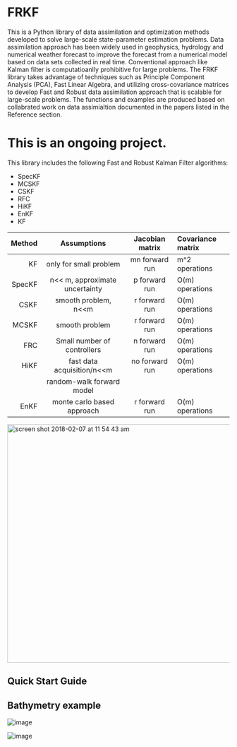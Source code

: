# FRKF

This is a Python library of data assimilation and optimization methods developed to solve large-scale state-parameter estimation problems. Data assimilation approach has been widely used in geophysics, hydrology and numerical weather forecast to improve the forecast from a numerical model based on data sets collected in real time. Conventional approach like Kalman filter is computatioanlly prohibitive for large problems. The FRKF library takes advantage of techniques such as Principle Component Analysis (PCA), Fast Linear Algebra, and utilizing cross-covariance matrices to develop Fast and Robust data assimilation approach that is scalable for large-scale problems. The functions and examples are produced based on collabrated work on data assimialtion documented in the papers listed in the Reference section.

# This is an ongoing project.

This library includes the following Fast and Robust Kalman Filter algorithms:

- SpecKF
- MCSKF
- CSKF
- RFC
- HiKF
- EnKF
- KF

|  Method  |  Assumptions                 |  Jacobian matrix|  Covariance matrix |   
| -------: |:----------------------------:|:------------------------: |:--------------|
|  KF      | only for small problem       | mn forward run| m^2 operations |
|  SpecKF  | n<< m, approximate uncertainty| p forward run|  O(m) operations|
|  CSKF    |    smooth problem, n<<m            | r forward run | O(m) operations|
|  MCSKF    |    smooth problem           | r forward run | O(m) operations|
|  FRC    | Small number of controllers    |n forward run |  O(m) operations |
|  HiKF    | fast data acquisition/n<<m| no forward run| O(m) operations |
|          | random-walk forward model    | |  |
|  EnKF    | monte carlo based approach   | r forward run | O(m) operations|



<img width="540" alt="screen shot 2018-02-07 at 11 54 43 am" src="https://user-images.githubusercontent.com/7990350/35938453-fd317d06-0bfd-11e8-93a0-475e2219617e.png">



## Quick Start Guide


## Bathymetry example


![image](https://user-images.githubusercontent.com/7990350/35986974-652596d4-0caf-11e8-9596-68ba2792f349.png)


![image](https://user-images.githubusercontent.com/7990350/35987094-b237f980-0caf-11e8-94e2-1d60c2a0b363.png)


